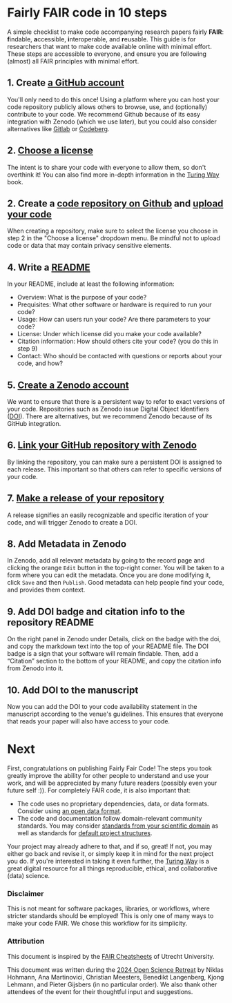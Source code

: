 # Fairly FAIR code in 10 steps

A simple checklist to make code accompanying research papers fairly **FAIR**: **f**indable, **a**ccessible, **i**nteroperable, and **r**eusable. 
This guide is for researchers that want to make code available online with minimal effort. 
These steps are accessible to everyone, and ensure you are following (almost) all FAIR principles with minimal effort.

## 1. Create [a GitHub account](https://github.com/join)

You'll only need to do this once! Using a platform where you can host your code repository publicly allows others to browse, use, and (optionally) contribute to your code. We recommend Github because of its easy integration with Zenodo (which we use later), but you could also consider alternatives like [Gitlab](https://gitlab.com/users/sign_up) or [Codeberg](https://codeberg.org/user/cbrgp/vY9AXwg). 

## 2. [Choose a license](https://choosealicense.com)

The intent is to share your code with everyone to allow them, so don't overthink it! You can also find more in-depth information in the [Turing Way](https://book.the-turing-way.org/reproducible-research/licensing#where-to-find-open-licenses-for-different-types-of-work) book.


## 2. Create a [code repository on Github](https://docs.github.com/en/repositories/creating-and-managing-repositories/quickstart-for-repositories#create-a-repository) and [upload your code](https://docs.github.com/en/repositories/working-with-files/managing-files/adding-a-file-to-a-repository) 

When creating a repository, make sure to select the license you choose in step 2 in the "Choose a license" dropdown menu.
Be mindful not to upload code or data that may contain privacy sensitive elements.

## 4. Write a [README](https://docs.github.com/en/repositories/managing-your-repositorys-settings-and-features/customizing-your-repository/about-readmes)

In your README, include at least the following information:

  * Overview: What is the purpose of your code?
  * Prequisites: What other software or hardware is required to run your code?
  * Usage: How can users run your code? Are there parameters to your code?
  * License: Under which license did you make your code available?
  * Citation information: How should others cite your code? (you do this in step 9)
  * Contact: Who should be contacted with questions or reports about your code, and how?

## 5. [Create a Zenodo account](https://help.zenodo.org/docs/get-started/create-an-account/)

We want to ensure that there is a persistent way to refer to exact versions of your code. 
Repositories such as Zenodo issue Digital Object Identifiers ([DOI](https://www.doi.org/the-identifier/what-is-a-doi/)).
There are alternatives, but we recommend Zenodo because of its GitHub integration.

## 6. [Link your GitHub repository with Zenodo](https://docs.github.com/en/repositories/archiving-a-github-repository/referencing-and-citing-content#issuing-a-persistent-identifier-for-your-repository-with-zenodo)

By linking the repository, you can make sure a persistent DOI is assigned to each release.
This important so that others can refer to specific versions of your code.

## 7. [Make a release of your repository](https://docs.github.com/en/repositories/releasing-projects-on-github/managing-releases-in-a-repository)

A release signifies an easily recognizable and specific iteration of your code, and will trigger Zenodo to create a DOI.

## 8. Add Metadata in Zenodo

In Zenodo, add all relevant metadata by going to the record page and clicking the orange `Edit` button in the top-right corner. 
You will be taken to a form where you can edit the metadata. 
Once you are done modifying it, click `Save` and then `Publish`.
Good metadata can help people find your code, and provides them context.

## 9. Add DOI badge and citation info to the repository README

On the right panel in Zenodo under Details, click on the badge with the doi, and copy the markdown text into the top of your README file. 
The DOI badge is a sign that your software will remain findable.
Then, add a “Citation” section to the bottom of your README, and copy the citation info from Zenodo into it.

## 10. Add DOI to the manuscript

Now you can add the DOI to your code availability statement in the manuscript according to the venue's guidelines.
This ensures that everyone that reads your paper will also have access to your code.

# Next

First, congratulations on publishing Fairly Fair Code! 
The steps you took greatly improve the ability for other people to understand and use your work, and will be appreciated by many future readers (possibly even your future self :)).
For completely FAIR code, it is also important that:

 - The code uses no proprietary dependencies, data, or data formats. Consider using [an open data format](https://opendatahandbook.org/guide/en/appendices/file-formats/).
 - The code and documentation follow domain-relevant community standards. You may consider [standards from your scientific domain](https://aeadataeditor.github.io/aea-de-guidance/preparing-for-data-deposit.html#ideal-structure-of-a-replication-package) as well as standards for [default project structures](https://github.com/cookiecutter/cookiecutter).

Your project may already adhere to that, and if so, great! If not, you may either go back and revise it, or simply keep it in mind for the next project you do. 
If you're interested in taking it even further, the [Turing Way](https://book.the-turing-way.org) is a great digital resource for all things reproducible, ethical, and collaborative (data) science.

### Disclaimer
This is not meant for software packages, libraries, or workflows, where stricter standards should be employed!
This is only one of many ways to make your code FAIR. We chose this workflow for its simplicity.

### Attribution
This document is inspired by the [FAIR Cheatsheets](https://github.com/UtrechtUniversity/FAIR-Cheatsheets) of Utrecht University.

This document was written during the [2024 Open Science Retreat](https://openscienceretreat.eu) by Niklas Hohmann, Ana Martinovici, Christian Meesters, Benedikt Langenberg, Kjong Lehmann, and Pieter Gijsbers (in no particular order). We also thank other attendees of the event for their thoughtful input and suggestions.

